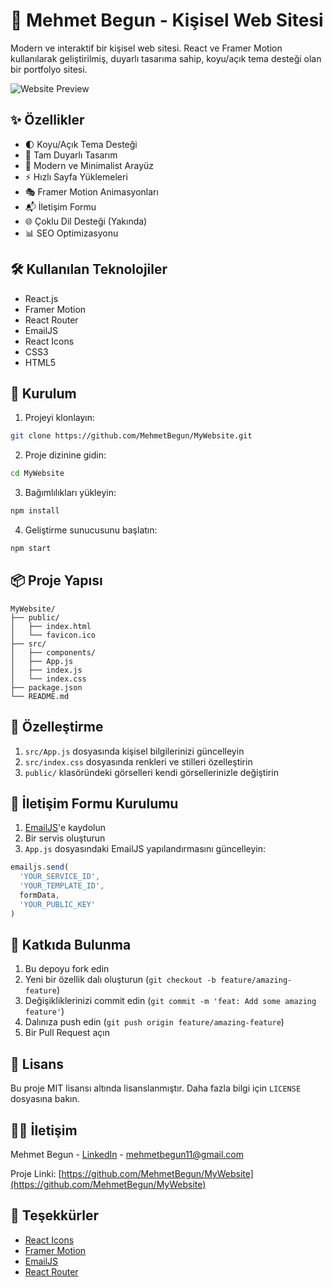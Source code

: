 # 🚀 Mehmet Begun - Kişisel Web Sitesi

Modern ve interaktif bir kişisel web sitesi. React ve Framer Motion kullanılarak geliştirilmiş, duyarlı tasarıma sahip, koyu/açık tema desteği olan bir portfolyo sitesi.

![Website Preview](public/preview.png)

## ✨ Özellikler

- 🌓 Koyu/Açık Tema Desteği
- 📱 Tam Duyarlı Tasarım
- 🎨 Modern ve Minimalist Arayüz
- ⚡ Hızlı Sayfa Yüklemeleri
- 🎭 Framer Motion Animasyonları
- 📬 İletişim Formu
- 🌐 Çoklu Dil Desteği (Yakında)
- 📊 SEO Optimizasyonu

## 🛠️ Kullanılan Teknolojiler

- React.js
- Framer Motion
- React Router
- EmailJS
- React Icons
- CSS3
- HTML5

## 🚀 Kurulum

1. Projeyi klonlayın:
```bash
git clone https://github.com/MehmetBegun/MyWebsite.git
```

2. Proje dizinine gidin:
```bash
cd MyWebsite
```

3. Bağımlılıkları yükleyin:
```bash
npm install
```

4. Geliştirme sunucusunu başlatın:
```bash
npm start
```

## 📦 Proje Yapısı

```
MyWebsite/
├── public/
│   ├── index.html
│   └── favicon.ico
├── src/
│   ├── components/
│   ├── App.js
│   ├── index.js
│   └── index.css
├── package.json
└── README.md
```

## 🎨 Özelleştirme

1. `src/App.js` dosyasında kişisel bilgilerinizi güncelleyin
2. `src/index.css` dosyasında renkleri ve stilleri özelleştirin
3. `public/` klasöründeki görselleri kendi görsellerinizle değiştirin

## 📝 İletişim Formu Kurulumu

1. [EmailJS](https://www.emailjs.com/)'e kaydolun
2. Bir servis oluşturun
3. `App.js` dosyasındaki EmailJS yapılandırmasını güncelleyin:
```javascript
emailjs.send(
  'YOUR_SERVICE_ID',
  'YOUR_TEMPLATE_ID',
  formData,
  'YOUR_PUBLIC_KEY'
)
```

## 🤝 Katkıda Bulunma

1. Bu depoyu fork edin
2. Yeni bir özellik dalı oluşturun (`git checkout -b feature/amazing-feature`)
3. Değişikliklerinizi commit edin (`git commit -m 'feat: Add some amazing feature'`)
4. Dalınıza push edin (`git push origin feature/amazing-feature`)
5. Bir Pull Request açın

## 📄 Lisans

Bu proje MIT lisansı altında lisanslanmıştır. Daha fazla bilgi için `LICENSE` dosyasına bakın.

## 👨‍💻 İletişim

Mehmet Begun - [LinkedIn](https://www.linkedin.com/in/mehmet-begun-628546345/) - mehmetbegun11@gmail.com

Proje Linki: [https://github.com/MehmetBegun/MyWebsite](https://github.com/MehmetBegun/MyWebsite)

## 🙏 Teşekkürler

- [React Icons](https://react-icons.github.io/react-icons/)
- [Framer Motion](https://www.framer.com/motion/)
- [EmailJS](https://www.emailjs.com/)
- [React Router](https://reactrouter.com/) 